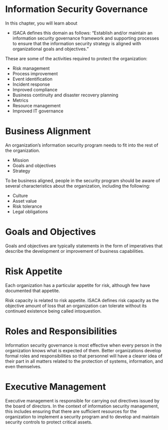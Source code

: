 # Information Security Governance

In this chapter, you will learn about

- ISACA defines this domain as follows: “Establish and/or maintain an information security governance framework and supporting processes to ensure that the information security strategy is aligned with organizational goals and objectives.”

These are some of the activities required to protect the organization:

- Risk management
- Process improvement
- Event identification
- Incident response
- Improved compliance
- Business continuity and disaster recovery planning
- Metrics
- Resource management
- Improved IT governance

# Business Alignment

An organization’s information security program needs to fit into the rest of the organization.

- Mission
- Goals and objectives
- Strategy

To be business aligned, people in the security program should be aware of several characteristics about the organization, including the following:

- Culture
- Asset value
- Risk tolerance
- Legal obligations

# Goals and Objectives

Goals and objectives are typically statements in the form of imperatives that describe the development or improvement of business capabilities.

# Risk Appetite

Each organization has a particular appetite for risk, although few have documented that appetite.

Risk capacity is related to risk appetite. ISACA defines risk capacity as the objective amount of loss that an organization can tolerate without its continued existence being called intoquestion.

# Roles and Responsibilities

Information security governance is most effective when every person in the organization knows what is expected of them. Better organizations develop formal roles and responsibilities so that personnel will have a clearer idea of their part in all matters related to the protection of systems, information, and even themselves.

# Executive Management

Executive management is responsible for carrying out directives issued by the board of directors. In the context of information security management, this includes ensuring that there are sufficient resources for the organization to implement a security program and to develop and maintain security controls to protect critical assets.

